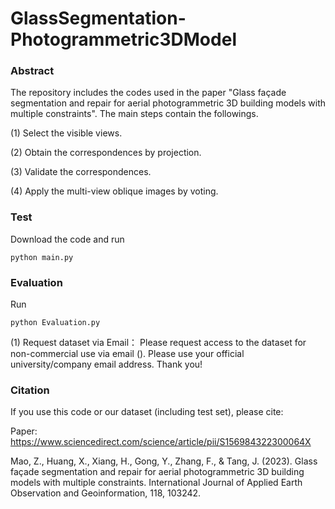 # GlassSegmentation-Photogrammetric3DModel

### Abstract

The repository includes the codes used in the paper "Glass façade segmentation and repair for aerial photogrammetric 3D building models with multiple constraints".
The main steps contain the followings.

(1) Select the visible views.

(2) Obtain the correspondences by projection.

(3) Validate the correspondences.

(4) Apply the multi-view oblique images by voting.


### Test
Download the code and run
```
python main.py
```

### Evaluation
Run
```
python Evaluation.py
```


(1) Request dataset via Email：
Please request access to the dataset for non-commercial use via email (). Please use your official university/company email address. Thank you!


### Citation
If you use this code or our dataset (including test set), please cite:

Paper: https://www.sciencedirect.com/science/article/pii/S156984322300064X

Mao, Z., Huang, X., Xiang, H., Gong, Y., Zhang, F., & Tang, J. (2023). Glass façade segmentation and repair for aerial photogrammetric 3D building models with multiple constraints. International Journal of Applied Earth Observation and Geoinformation, 118, 103242.

